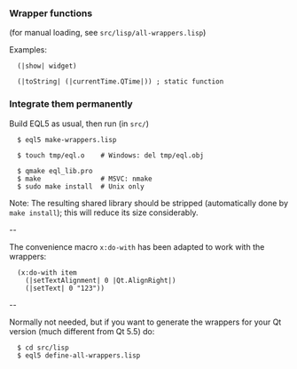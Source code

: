 
### Wrapper functions

(for manual loading, see `src/lisp/all-wrappers.lisp`)

Examples:

```
  (|show| widget)

  (|toString| (|currentTime.QTime|)) ; static function
```


### Integrate them permanently

Build EQL5 as usual, then run (in `src/`)

```
  $ eql5 make-wrappers.lisp
```

```
  $ touch tmp/eql.o    # Windows: del tmp/eql.obj
```

```
  $ qmake eql_lib.pro
  $ make               # MSVC: nmake
  $ sudo make install  # Unix only
```

Note: The resulting shared library should be stripped (automatically done by
`make install`); this will reduce its size considerably.

--

The convenience macro `x:do-with` has been adapted to work with the wrappers:

```
  (x:do-with item
    (|setTextAlignment| 0 |Qt.AlignRight|)
    (|setText| 0 "123"))
```

--

Normally not needed, but if you want to generate the wrappers for your
Qt version (much different from Qt 5.5) do:

```
  $ cd src/lisp
  $ eql5 define-all-wrappers.lisp
```

